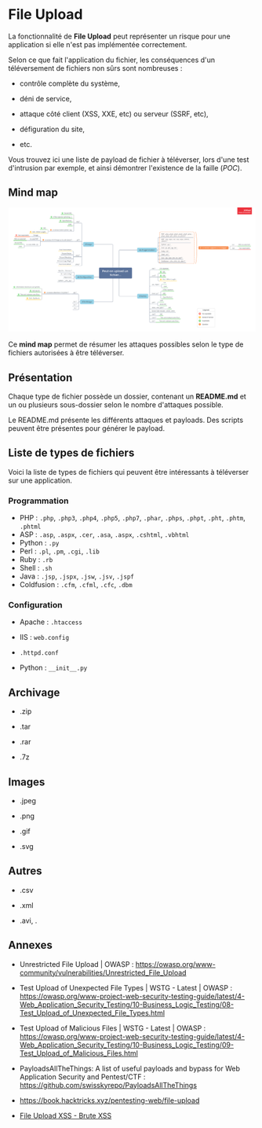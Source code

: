 # File Upload

La fonctionnalité de **File Upload** peut représenter un risque pour une application si elle n'est pas implémentée correctement. 

Selon ce que fait l'application du fichier, les conséquences d'un téléversement de fichiers non sûrs sont nombreuses :

- contrôle complète du système,

- déni de service,

- attaque côté client (XSS, XXE, etc) ou serveur (SSRF, etc),

- défiguration du site,

- etc.

Vous trouvez ici une liste de payload de fichier à téléverser, lors d'une test d'intrusion par exemple, et ainsi démontrer l'existence de la faille (*POC*).

## Mind map

![](map.png)

Ce **mind map** permet de résumer les attaques possibles selon le type de fichiers autorisées à être téléverser.

## Présentation

Chaque type de fichier possède un dossier, contenant un **README.md** et un ou plusieurs sous-dossier selon le nombre d'attaques possible.

Le README.md présente les différents attaques et payloads. Des scripts peuvent être présentes pour générer le payload.

## Liste de types de fichiers

Voici la liste de types de fichiers qui peuvent être intéressants à téléverser sur une application.

### Programmation

- PHP : `.php`, `.php3`, `.php4`, `.php5`, `.php7`, `.phar`, `.phps`, `.phpt`, `.pht`, `.phtm`, `.phtml`
- ASP : `.asp`, `.aspx`, `.cer`, `.asa`, `.aspx`, `.cshtml`, `.vbhtml`
- Python : `.py`
- Perl : `.pl`, `.pm`, `.cgi`, `.lib`
- Ruby : `.rb`
- Shell : `.sh`
- Java : `.jsp`, `.jspx`, `.jsw`, `.jsv`, `.jspf`
- Coldfusion : `.cfm`, `.cfml`, `.cfc`, `.dbm`

### Configuration

- Apache : `.htaccess`

- IIS : `web.config`

- `.httpd.conf`

- Python : `__init__.py`

## Archivage

- .zip

- .tar

- .rar

- .7z

## Images

- .jpeg

- .png

- .gif

- .svg

## Autres

- .csv

- .xml

- .avi, .

## Annexes

- Unrestricted File Upload | OWASP : https://owasp.org/www-community/vulnerabilities/Unrestricted_File_Upload

- Test Upload of Unexpected File Types | WSTG - Latest | OWASP : https://owasp.org/www-project-web-security-testing-guide/latest/4-Web_Application_Security_Testing/10-Business_Logic_Testing/08-Test_Upload_of_Unexpected_File_Types.html

- Test Upload of Malicious Files | WSTG - Latest | OWASP : https://owasp.org/www-project-web-security-testing-guide/latest/4-Web_Application_Security_Testing/10-Business_Logic_Testing/09-Test_Upload_of_Malicious_Files.html

- PayloadsAllTheThings: A list of useful payloads and bypass for Web Application Security and Pentest/CTF : https://github.com/swisskyrepo/PayloadsAllTheThings

- https://book.hacktricks.xyz/pentesting-web/file-upload

- [File Upload XSS - Brute XSS](https://brutelogic.com.br/blog/file-upload-xss/)
